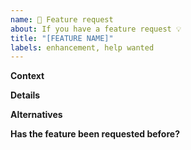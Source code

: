 ```yaml
---
name: 🚀 Feature request
about: If you have a feature request 💡
title: "[FEATURE NAME]"
labels: enhancement, help wanted
---
```


**Context**

<!-- What are you trying to do and how would you want to do it differently? Is it something you currently you cannot do? Is this related to an issue/problem? -->

**Details**

<!-- Add as many details to this issue to help anyone implementing the feature by themselves. -->

**Alternatives**

<!-- Can you achieve the same result doing it in an alternative way? Is the alternative considerable? -->

**Has the feature been requested before?**

<!-- Please provide a link to the issue. -->

